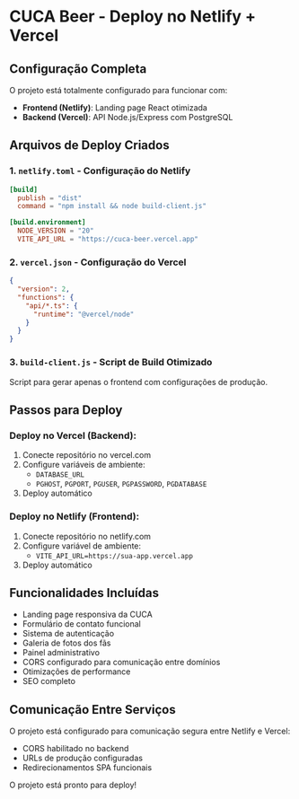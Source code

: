 # CUCA Beer - Deploy no Netlify + Vercel

## Configuração Completa

O projeto está totalmente configurado para funcionar com:
- **Frontend (Netlify)**: Landing page React otimizada
- **Backend (Vercel)**: API Node.js/Express com PostgreSQL

## Arquivos de Deploy Criados

### 1. `netlify.toml` - Configuração do Netlify
```toml
[build]
  publish = "dist"
  command = "npm install && node build-client.js"

[build.environment]
  NODE_VERSION = "20"
  VITE_API_URL = "https://cuca-beer.vercel.app"
```

### 2. `vercel.json` - Configuração do Vercel
```json
{
  "version": 2,
  "functions": {
    "api/*.ts": {
      "runtime": "@vercel/node"
    }
  }
}
```

### 3. `build-client.js` - Script de Build Otimizado
Script para gerar apenas o frontend com configurações de produção.

## Passos para Deploy

### Deploy no Vercel (Backend):
1. Conecte repositório no vercel.com
2. Configure variáveis de ambiente:
   - `DATABASE_URL`
   - `PGHOST`, `PGPORT`, `PGUSER`, `PGPASSWORD`, `PGDATABASE`
3. Deploy automático

### Deploy no Netlify (Frontend):
1. Conecte repositório no netlify.com
2. Configure variável de ambiente:
   - `VITE_API_URL=https://sua-app.vercel.app`
3. Deploy automático

## Funcionalidades Incluídas

- Landing page responsiva da CUCA
- Formulário de contato funcional
- Sistema de autenticação
- Galeria de fotos dos fãs
- Painel administrativo
- CORS configurado para comunicação entre domínios
- Otimizações de performance
- SEO completo

## Comunicação Entre Serviços

O projeto está configurado para comunicação segura entre Netlify e Vercel:
- CORS habilitado no backend
- URLs de produção configuradas
- Redirecionamentos SPA funcionais

O projeto está pronto para deploy!
